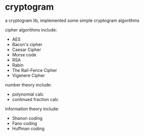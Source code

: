 # cryptogram

a cryptogram lib, implemented some simple cryptogram algorithms


cipher algorithms include:

* AES
* Bacon's cipher
* Caesar Cipher
* Morse code
* RSA
* Rabin
* The Rail-Fence Cipher
* Vigenere Cipher

number theory include:

* polynomial calc
* continued fraction calc

information theory include:

* Shanon coding
* Fano coding
* Huffman coding